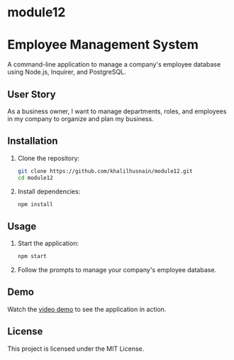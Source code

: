 # module12
# Employee Management System

A command-line application to manage a company's employee database using Node.js, Inquirer, and PostgreSQL.

## User Story

As a business owner, I want to manage departments, roles, and employees in my company to organize and plan my business.

## Installation

1. Clone the repository:
    ```bash
    git clone https://github.com/khalilhusnain/module12.git
    cd module12
    ```

2. Install dependencies:
    ```bash
    npm install
    ```


## Usage

1. Start the application:
    ```bash
    npm start
    ```

2. Follow the prompts to manage your company's employee database.

## Demo

Watch the [video demo](https://drive.google.com/file/d/1yCO-iKIPrwO7z3B9LGggjCWWMn7RsSnq/view?usp=sharing) to see the application in action.

## License

This project is licensed under the MIT License.
